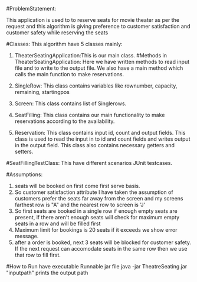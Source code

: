 #ProblemStatement:

This application is used to to reserve seats for movie theater as per the request and this algorithm is giving preference to customer satisfaction and  customer safety while reserving the seats

#Classes:
This algorithm have 5 classes mainly:

1. TheaterSeatingApplication:This is our main class.
#Methods in TheaterSeatingApplication:
Here we have written methods to read input file and to write to the output file.
We also have a main method which calls the main function to make reservations.

2. SingleRow: This class contains variables like rownumber, capacity, remaining, startingpos
3. Screen: This class contains list of Singlerows.
4. SeatFilling: This class contains our main functionality to make reservations according to the availability.
5. Reservation: This class contains input id, count and output fields. This class is used to read the input in to id and count fields and writes output in the output field. This class also contains necessary getters and setters.

#SeatFillingTestClass:
This have different scenarios JUnit testcases.

#Assumptions:
1. seats will be booked on first come first serve basis.
2. So customer satisfaction attribute I have taken the assumption of customers prefer the seats far away from the screen and my screens farthest row is "A" and the nearest row to screen is 'J'
3. So first seats are booked in a single row if enough empty seats are present, if there aren't enough seats will check for maximum empty seats in a row and will be filled first
4. Maximum limit for bookings is 20 seats if it exceeds we show error message.
5. after a order is booked, next 3 seats will be blocked for customer safety. If the next request can accomodate seats in the same row then we use that row to fill first.

#How to Run
have executable Runnable jar file
java -jar TheatreSeating.jar "inputpath"
prints the output path
